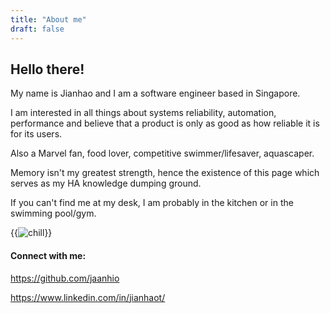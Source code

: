 ```yaml
---
title: "About me"
draft: false
---
```


## Hello there! 

My name is Jianhao and I am a software engineer based in Singapore. 

I am interested in all things about systems reliability, automation, performance and believe that a product is only as good as how reliable it is for its users.

Also a Marvel fan, food lover, competitive swimmer/lifesaver, aquascaper.

Memory isn't my greatest strength, hence the existence of this page which serves as my HA knowledge dumping ground.  

If you can't find me at my desk, I am probably in the kitchen or in the swimming pool/gym.

{{<image src="/about/chill.webp" alt="chill" position="center" >}}

#### Connect with me:

https://github.com/jaanhio

https://www.linkedin.com/in/jianhaot/